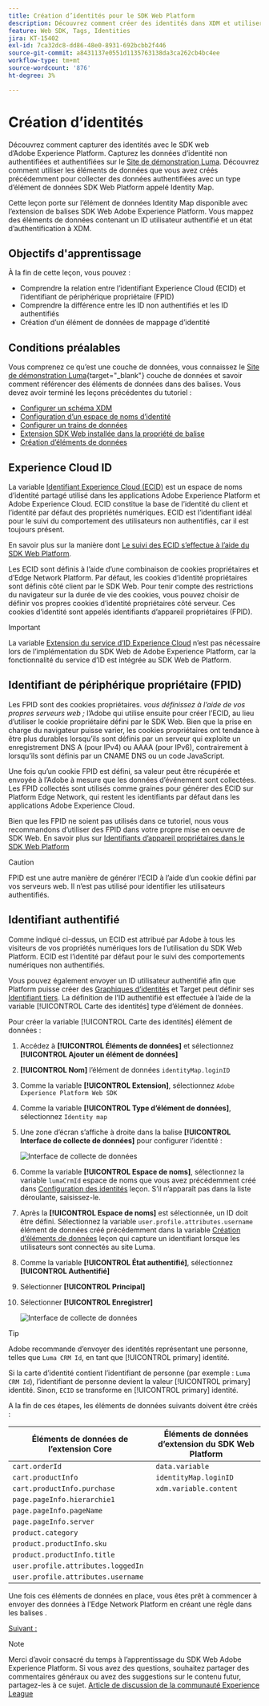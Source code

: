 ```yaml
---
title: Création d’identités pour le SDK Web Platform
description: Découvrez comment créer des identités dans XDM et utiliser l’élément de données de carte des identités pour capturer les identifiants d’utilisateur. Cette leçon fait partie du tutoriel Implémentation d’Adobe Experience Cloud avec le SDK web.
feature: Web SDK, Tags, Identities
jira: KT-15402
exl-id: 7ca32dc8-dd86-48e0-8931-692bcbb2f446
source-git-commit: a8431137e0551d1135763138da3ca262cb4bc4ee
workflow-type: tm+mt
source-wordcount: '876'
ht-degree: 3%

---
```


# Création d’identités

Découvrez comment capturer des identités avec le SDK web d’Adobe Experience Platform. Capturez les données d’identité non authentifiées et authentifiées sur le [Site de démonstration Luma](https://luma.enablementadobe.com/content/luma/us/en.html). Découvrez comment utiliser les éléments de données que vous avez créés précédemment pour collecter des données authentifiées avec un type d’élément de données SDK Web Platform appelé Identity Map.

Cette leçon porte sur l’élément de données Identity Map disponible avec l’extension de balises SDK Web Adobe Experience Platform. Vous mappez des éléments de données contenant un ID utilisateur authentifié et un état d’authentification à XDM.

## Objectifs d&#39;apprentissage

À la fin de cette leçon, vous pouvez :

* Comprendre la relation entre l’identifiant Experience Cloud (ECID) et l’identifiant de périphérique propriétaire (FPID)
* Comprendre la différence entre les ID non authentifiés et les ID authentifiés
* Création d’un élément de données de mappage d’identité

## Conditions préalables

Vous comprenez ce qu’est une couche de données, vous connaissez le [Site de démonstration Luma](https://luma.enablementadobe.com/content/luma/us/en.html){target="_blank"} couche de données et savoir comment référencer des éléments de données dans des balises. Vous devez avoir terminé les leçons précédentes du tutoriel :

* [Configurer un schéma XDM](configure-schemas.md)
* [Configuration d’un espace de noms d’identité](configure-identities.md)
* [Configurer un trains de données](configure-datastream.md)
* [Extension SDK Web installée dans la propriété de balise](install-web-sdk.md)
* [Création d’éléments de données](create-data-elements.md)


## Experience Cloud ID

La variable [Identifiant Experience Cloud (ECID)](https://experienceleague.adobe.com/en/docs/experience-platform/identity/features/ecid) est un espace de noms d’identité partagé utilisé dans les applications Adobe Experience Platform et Adobe Experience Cloud. ECID constitue la base de l’identité du client et l’identité par défaut des propriétés numériques. ECID est l’identifiant idéal pour le suivi du comportement des utilisateurs non authentifiés, car il est toujours présent.

<!-- FYI I commented this out because it was breaking the build - Jack
>[!TIP]
>
> When you use the Experience Platform Web SDK to set up Adobe applications on your digital properties, the ECID is generated at the Adobe Edge server level. As such, ECID is not viewable on the client-side network request payload. You can view the ECID by seeing the Preview tab of the network request, or by using the [Adobe Experience Platform Debugger Edge Trace](set-up-analytics.md#experience-cloud-id-validation).
>![View ECID](assets/validate-dev-console-ecid.png)
-->

En savoir plus sur la manière dont [Le suivi des ECID s’effectue à l’aide du SDK Web Platform](https://experienceleague.adobe.com/en/docs/experience-platform/edge/identity/overview).

Les ECID sont définis à l’aide d’une combinaison de cookies propriétaires et d’Edge Network Platform. Par défaut, les cookies d’identité propriétaires sont définis côté client par le SDK Web. Pour tenir compte des restrictions du navigateur sur la durée de vie des cookies, vous pouvez choisir de définir vos propres cookies d’identité propriétaires côté serveur. Ces cookies d’identité sont appelés identifiants d’appareil propriétaires (FPID).

>[!IMPORTANT]
>
>La variable [Extension du service d’ID Experience Cloud](https://exchange.adobe.com/apps/ec/100160/adobe-experience-cloud-id-launch-extension) n’est pas nécessaire lors de l’implémentation du SDK Web de Adobe Experience Platform, car la fonctionnalité du service d’ID est intégrée au SDK Web de Platform.

## Identifiant de périphérique propriétaire (FPID)

Les FPID sont des cookies propriétaires. _vous définissez à l’aide de vos propres serveurs web ;_ l’Adobe qui utilise ensuite pour créer l’ECID, au lieu d’utiliser le cookie propriétaire défini par le SDK Web. Bien que la prise en charge du navigateur puisse varier, les cookies propriétaires ont tendance à être plus durables lorsqu’ils sont définis par un serveur qui exploite un enregistrement DNS A (pour IPv4) ou AAAA (pour IPv6), contrairement à lorsqu’ils sont définis par un CNAME DNS ou un code JavaScript.

Une fois qu’un cookie FPID est défini, sa valeur peut être récupérée et envoyée à l’Adobe à mesure que les données d’événement sont collectées. Les FPID collectés sont utilisés comme graines pour générer des ECID sur Platform Edge Network, qui restent les identifiants par défaut dans les applications Adobe Experience Cloud.

Bien que les FPID ne soient pas utilisés dans ce tutoriel, nous vous recommandons d’utiliser des FPID dans votre propre mise en oeuvre de SDK Web. En savoir plus sur [Identifiants d’appareil propriétaires dans le SDK Web Platform](https://experienceleague.adobe.com/en/docs/experience-platform/edge/identity/first-party-device-ids)

>[!CAUTION]
>
> FPID est une autre manière de générer l’ECID à l’aide d’un cookie défini par vos serveurs web. Il n’est pas utilisé pour identifier les utilisateurs authentifiés.

## Identifiant authentifié

Comme indiqué ci-dessus, un ECID est attribué par Adobe à tous les visiteurs de vos propriétés numériques lors de l’utilisation du SDK Web Platform. ECID est l’identité par défaut pour le suivi des comportements numériques non authentifiés.

Vous pouvez également envoyer un ID utilisateur authentifié afin que Platform puisse créer des [Graphiques d’identités](https://experienceleague.adobe.com/en/docs/platform-learn/tutorials/identities/understanding-identity-and-identity-graphs) et Target peut définir ses [Identifiant tiers](https://experienceleague.adobe.com/en/docs/target/using/audiences/visitor-profiles/3rd-party-id). La définition de l’ID authentifié est effectuée à l’aide de la variable [!UICONTROL Carte des identités] type d’élément de données.

Pour créer la variable [!UICONTROL Carte des identités] élément de données :

1. Accédez à **[!UICONTROL Éléments de données]** et sélectionnez **[!UICONTROL Ajouter un élément de données]**

1. **[!UICONTROL Nom]** l’élément de données `identityMap.loginID`

1. Comme la variable **[!UICONTROL Extension]**, sélectionnez `Adobe Experience Platform Web SDK`

1. Comme la variable **[!UICONTROL Type d’élément de données]**, sélectionnez `Identity map`

1. Une zone d’écran s’affiche à droite dans la balise **[!UICONTROL Interface de collecte de données]** pour configurer l’identité :

   ![Interface de collecte de données](assets/identity-identityMap-setup.png)

1. Comme la variable  **[!UICONTROL Espace de noms]**, sélectionnez la variable `lumaCrmId` espace de noms que vous avez précédemment créé dans [Configuration des identités](configure-identities.md) leçon. S’il n’apparaît pas dans la liste déroulante, saisissez-le.

1. Après la **[!UICONTROL Espace de noms]** est sélectionnée, un ID doit être défini. Sélectionnez la variable `user.profile.attributes.username` élément de données créé précédemment dans la variable [Création d’éléments de données](create-data-elements.md#create-data-elements-to-capture-the-data-layer) leçon qui capture un identifiant lorsque les utilisateurs sont connectés au site Luma.

   <!--  >[!TIP]
    >
    >You can verify the **[!UICONTROL Luma CRM ID]** is collected in a data element on the web property by going to the [Luma Demo site](https://luma.enablementadobe.com/content/luma/us/en.html), logging in, [switching the tag environment](validate-with-debugger.md#use-the-experience-platform-debugger-to-map-to-your-tag-property) to your own, and typing `_satellite.getVar("user.profile.attributes.username")` in the web browser developer console.
    >
    >   ![Data Element  ID ](assets/identity-data-element-customer-id.png)
    -->

1. Comme la variable **[!UICONTROL État authentifié]**, sélectionnez **[!UICONTROL Authentifié]**
1. Sélectionner **[!UICONTROL Principal]**

1. Sélectionner **[!UICONTROL Enregistrer]**

   ![Interface de collecte de données](assets/identity-id-namespace.png)

>[!TIP]
>
> Adobe recommande d’envoyer des identités représentant une personne, telles que `Luma CRM Id`, en tant que [!UICONTROL primary] identité.
>
> Si la carte d’identité contient l’identifiant de personne (par exemple : `Luma CRM Id`), l’identifiant de personne devient la valeur [!UICONTROL primary] identité. Sinon, `ECID` se transforme en [!UICONTROL primary] identité.




<!--
1. Once the data element is configured in **[!UICONTROL Data Collection interface]**, it can be tested on the Luma web property like any other Data Element. Enter the following script in the browser developer console
   
   
   ```
   _satellite.getVar('identityMap.loginID')
   ```  

   ![Data Collection interface](assets/identity-consoleIdentityDataElement.png)
   
   >[!NOTE]
   >
   >ECID identifier will NOT populate in the Data Element, as this is configured already with Platform Web SDK.   
-->

A la fin de ces étapes, les éléments de données suivants doivent être créés :

| Éléments de données de l’extension Core | Éléments de données d’extension du SDK Web Platform |
-----------------------------|-------------------------------
| `cart.orderId` | `data.variable` |
| `cart.productInfo` | `identityMap.loginID` |
| `cart.productInfo.purchase` | `xdm.variable.content` |
| `page.pageInfo.hierarchie1` | |
| `page.pageInfo.pageName` | |
| `page.pageInfo.server` | |
| `product.category` | |
| `product.productInfo.sku` | |
| `product.productInfo.title` | |
| `user.profile.attributes.loggedIn` | |
| `user.profile.attributes.username` | |

Une fois ces éléments de données en place, vous êtes prêt à commencer à envoyer des données à l’Edge Network Platform en créant une règle dans les balises .

[Suivant : ](create-tag-rule.md)

>[!NOTE]
>
>Merci d’avoir consacré du temps à l’apprentissage du SDK Web Adobe Experience Platform. Si vous avez des questions, souhaitez partager des commentaires généraux ou avez des suggestions sur le contenu futur, partagez-les à ce sujet. [Article de discussion de la communauté Experience League](https://experienceleaguecommunities.adobe.com/t5/adobe-experience-platform-data/tutorial-discussion-implement-adobe-experience-cloud-with-web/td-p/444996)
